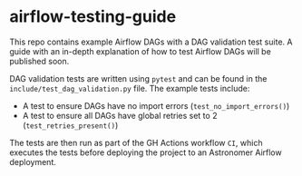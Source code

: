 # airflow-testing-guide

This repo contains example Airflow DAGs with a DAG validation test suite. A guide with an in-depth explanation of how to test Airflow DAGs will be published soon. 

DAG validation tests are written using `pytest` and can be found in the `include/test_dag_validation.py` file. The example tests include:

 - A test to ensure DAGs have no import errors (`test_no_import_errors()`)
 - A test to ensure all DAGs have global retries set to 2 (`test_retries_present()`)

The tests are then run as part of the GH Actions workflow `CI`, which executes the tests before deploying the project to an Astronomer Airflow deployment.
